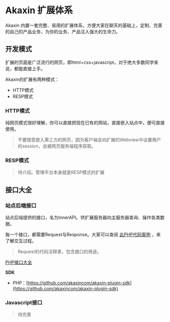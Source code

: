 # Akaxin 扩展体系

Akaxin 内置一套完整、易用的扩展体系，方便大家在聊天的基础上，定制、完善的自己的产品业务，为你的业务、产品注入强大的生命力。


## 开发模式

扩展的页面是广泛流行的网页，即html+css+javascript，对于绝大多数同学来说，都能直接上手。

Akaxin的扩展有两种模式：

* HTTP模式
* RESP模式


### HTTP模式

纯网页模式很好理解，你可以直接把现在已有的网站，直接嵌入站点中，便可直接使用。

> 不要随意嵌入第三方的网页，因为客户端会向扩展的Webview中设置用户的session，会被网页服务端程序获取。


### RESP模式

> 待介绍。管理平台本身就是RESP模式的扩展


## 接口大全

### 站点后端接口

站点后端提供的接口，名为InnerAPI。供扩展服务器向主服务器查询、操作各类数据。

每一个接口，都需要Request与Response。大家可以查阅 [此PHP代码案例](https://github.com/akaxincom/akaxin-plugin-sdk/blob/master/sdk-php/demo-php.php) ，来了解交互过程。

> Request的代码注释里，包含接口的用途。

[PHP接口大全](https://github.com/akaxincom/akaxin-plugin-sdk/tree/master/sdk-php/Akaxin/Proto/Plugin)

**SDK**

* PHP：[https://github.com/akaxincom/akaxin-plugin-sdk](https://github.com/akaxincom/akaxin-plugin-sdk)


### Javascript接口

> 待完善


<!--
开发教程
====

下面我们通过一个实际例子，来说明扩展的开发过程。

我们以【心有灵犀】这个社交小游戏为例，来讲解Akaxin扩展的开发过程，这个小游戏源码，大家可以来这里下载。

现在，我们希望在站点内集成这个扩展功能。

* HTTP模式教程
* RESP模式教程


HTTP模式教程
====

#### 页面加载

我们直接在后台进行配置，便可以加载页面了，非常方便。

url_page: 指的便是这个扩展的页面加载接口。对于Http模式的扩展，系统会直接以这个地址来生成webview，从而加载页面。

#### 用户识别

用户识别是扩展中非常重要的一部分，只有这样，才能使扩展与站点结合在一起，从而产生巨大的动能。

在生成Webview的同时，系统会向webview注入一个名为sessionid的cookie，而扩展后台可以拿着session与site的inner-api通讯，以得知此用户的身份。

#### 页面跳转

对于HTTP模式的页面，页面跳转就不介绍了，直接A标签。如果想跳转到外部，可以参考此文档构造URL，调用此JS来完成跳转。 -->
